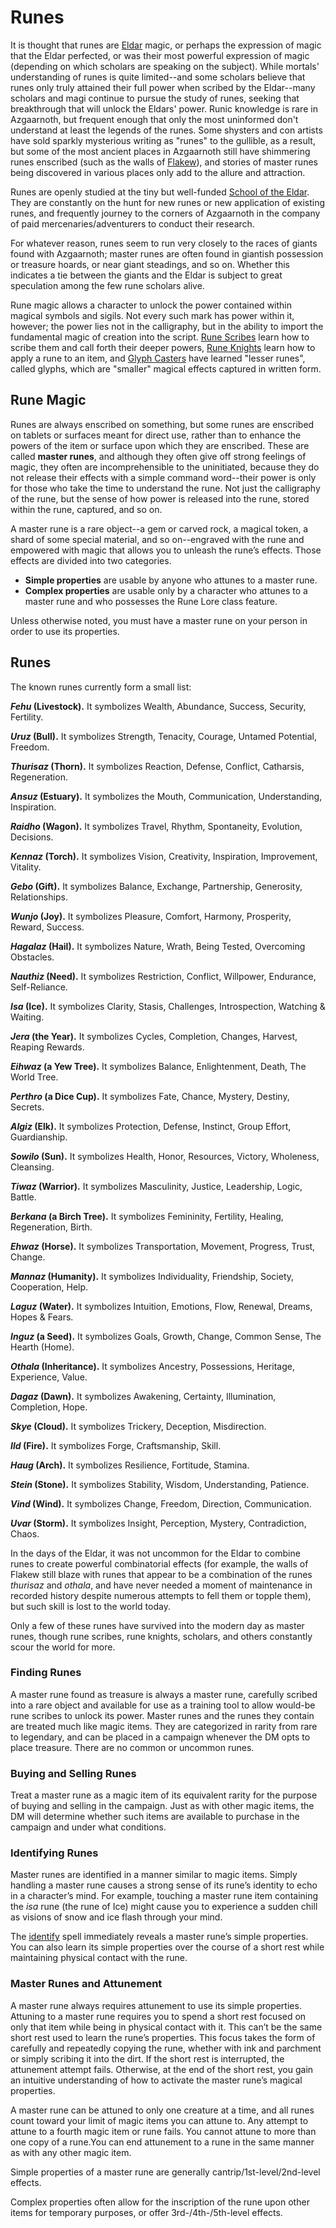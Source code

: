 # Runes
It is thought that runes are [Eldar](../Races/Eldar.md) magic, or perhaps the expression of magic that the Eldar perfected, or was their most powerful expression of magic (depending on which scholars are speaking on the subject). While mortals' understanding of runes is quite limited--and some scholars believe that runes only truly attained their full power when scribed by the Eldar--many scholars and magi continue to pursue the study of runes, seeking that breakthrough that will unlock the Eldars' power. Runic knowledge is rare in Azgaarnoth, but frequent enough that only the most uninformed don't understand at least the legends of the runes. Some shysters and con artists have sold sparkly mysterious writing as "runes" to the gullible, as a result, but some of the most ancient places in Azgaarnoth still have shimmering runes enscribed (such as the walls of [Flakew](../Cities/Flakew.md)), and stories of master runes being discovered in various places only add to the allure and attraction.

Runes are openly studied at the tiny but well-funded [School of the Eldar](../Organizations/MageSchools/SchoolOfTheEldar.md). They are constantly on the hunt for new runes or new application of existing runes, and frequently journey to the corners of Azgaarnoth in the company of paid mercenaries/adventurers to conduct their research. 

For whatever reason, runes seem to run very closely to the races of giants found with Azgaarnoth; master runes are often found in giantish possession or treasure hoards, or near giant steadings, and so on. Whether this indicates a tie between the giants and the Eldar is subject to great speculation among the few rune scholars alive. 

Rune magic allows a character to unlock the power contained within magical symbols and sigils. Not every such mark has power within it, however; the power lies not in the calligraphy, but in the ability to import the fundamental magic of creation into the script. [Rune Scribes](../Classes/Prestige/RuneScribe.md) learn how to scribe them and call forth their deeper powers, [Rune Knights](../Classes/Fighter/RuneKnight.md) learn how to apply a rune to an item, and [Glyph Casters](../Classes/Prestige/GlyphCaster.md) have learned "lesser runes", called glyphs, which are "smaller" magical effects captured in written form.

## Rune Magic
Runes are always enscribed on something, but some runes are enscribed on tablets or surfaces meant for direct use, rather than to enhance the powers of the item or surface upon which they are enscribed. These are called **master runes**, and although they often give off strong feelings of magic, they often are incomprehensible to the uninitiated, because they do not release their effects with a simple command word--their power is only for those who take the time to understand the rune. Not just the calligraphy of the rune, but the sense of how power is released into the rune, stored within the rune, captured, and so on.

A master rune is a rare object--a gem or carved rock, a magical token, a shard of some special material, and so on--engraved with the rune and empowered with magic that allows you to unleash the rune’s effects. Those effects are divided into two categories.

* **Simple properties** are usable by anyone who attunes to a master rune.
* **Complex properties** are usable only by a character who attunes to a master rune and who possesses the Rune Lore class feature.

Unless otherwise noted, you must have a master rune on your person in order to use its properties.

## Runes
The known runes currently form a small list:

***Fehu* (Livestock).** It symbolizes Wealth, Abundance, Success, Security, Fertility.

***Uruz* (Bull).** It symbolizes Strength, Tenacity, Courage, Untamed Potential, Freedom. 

***Thurisaz* (Thorn).** It symbolizes Reaction, Defense, Conflict, Catharsis, Regeneration.

***Ansuz* (Estuary).** It symbolizes the Mouth, Communication, Understanding, Inspiration.

***Raidho* (Wagon).** It symbolizes Travel, Rhythm, Spontaneity, Evolution, Decisions. 

***Kennaz* (Torch).** It symbolizes Vision, Creativity, Inspiration, Improvement, Vitality.

***Gebo* (Gift).** It symbolizes Balance, Exchange, Partnership, Generosity, Relationships. 

***Wunjo* (Joy).** It symbolizes Pleasure, Comfort, Harmony, Prosperity, Reward, Success. 

***Hagalaz* (Hail).** It symbolizes Nature, Wrath, Being Tested, Overcoming Obstacles.

***Nauthiz* (Need).** It symbolizes Restriction, Conflict, Willpower, Endurance, Self-Reliance.             

***Isa* (Ice).** It symbolizes Clarity, Stasis, Challenges, Introspection, Watching & Waiting. 

***Jera* (the Year).** It symbolizes Cycles, Completion, Changes, Harvest, Reaping Rewards.

***Eihwaz* (a Yew Tree).** It symbolizes Balance, Enlightenment, Death, The World Tree.

***Perthro* (a Dice Cup).** It symbolizes Fate, Chance, Mystery, Destiny, Secrets. 

***Algiz* (Elk).** It symbolizes Protection, Defense, Instinct, Group Effort, Guardianship.

***Sowilo* (Sun).** It symbolizes Health, Honor, Resources, Victory, Wholeness, Cleansing.

***Tiwaz* (Warrior).** It symbolizes Masculinity, Justice, Leadership, Logic, Battle. 

***Berkana* (a Birch Tree).** It symbolizes Femininity, Fertility, Healing, Regeneration, Birth.

***Ehwaz* (Horse).** It symbolizes Transportation, Movement, Progress, Trust, Change. 

***Mannaz* (Humanity).** It symbolizes Individuality, Friendship, Society, Cooperation, Help. 

***Laguz* (Water).** It symbolizes Intuition, Emotions, Flow, Renewal, Dreams, Hopes & Fears.

***Inguz* (a Seed).** It symbolizes Goals, Growth, Change, Common Sense, The Hearth (Home).

***Othala* (Inheritance).** It symbolizes Ancestry, Possessions, Heritage, Experience, Value.

***Dagaz* (Dawn).** It symbolizes Awakening, Certainty, Illumination, Completion, Hope.

***Skye* (Cloud).** It symbolizes Trickery, Deception, Misdirection.

***Ild* (Fire).** It symbolizes Forge, Craftsmanship, Skill.

***Haug* (Arch).** It symbolizes Resilience, Fortitude, Stamina.

***Stein* (Stone).** It symbolizes Stability, Wisdom, Understanding, Patience.

***Vind* (Wind).** It symbolizes Change, Freedom, Direction, Communication.

***Uvar* (Storm).** It symbolizes Insight, Perception, Mystery, Contradiction, Chaos.

In the days of the Eldar, it was not uncommon for the Eldar to combine runes to create powerful combinatorial effects (for example, the walls of Flakew still blaze with runes that appear to be a combination of the runes *thurisaz* and *othala*, and have never needed a moment of maintenance in recorded history despite numerous attempts to fell them or topple them), but such skill is lost to the world today.

Only a few of these runes have survived into the modern day as master runes, though rune scribes, rune knights, scholars, and others constantly scour the world for more.

### Finding Runes
A master rune found as treasure is always a master rune, carefully scribed into a rare object and available for use as a training tool to allow would-be rune scribes to unlock its power. Master runes and the runes they contain are treated much like magic items. They are categorized in rarity from rare to legendary, and can be placed in a campaign whenever the DM opts to place treasure. There are no common or uncommon runes.

### Buying and Selling Runes
Treat a master rune as a magic item of its equivalent rarity for the purpose of buying and selling in the campaign. Just as with other magic items, the DM will determine whether such items are available to purchase in the campaign and under what conditions.

### Identifying Runes
Master runes are identified in a manner similar to magic items. Simply handling a master rune causes a strong sense of its rune’s identity to echo in a character’s mind. For example, touching a master rune item containing the *isa* rune (the rune of Ice) might cause you to experience a sudden chill as visions of snow and ice flash through your mind.

The [identify](Spells/identify.md) spell immediately reveals a master rune’s simple properties. You can also learn its simple properties over the course of a short rest while maintaining physical contact with the rune.

### Master Runes and Attunement
A master rune always requires attunement to use its simple properties. Attuning to a master rune requires you to spend a short rest focused on only that item while being in physical contact with it. This can’t be the same short rest used to learn the rune’s properties. This focus takes the form of carefully and repeatedly copying the rune, whether with ink and parchment or simply scribing it into the dirt. If the short rest is interrupted, the attunement attempt fails. Otherwise, at the end of the short rest, you gain an intuitive understanding of how to activate the master rune’s magical properties.

A master rune can be attuned to only one creature at a time, and all runes count toward your limit of magic items you can attune to. Any attempt to attune to a fourth magic item or rune fails. You cannot attune to more than one copy of a rune.You can end attunement to a rune in the same manner as with any other magic item.

Simple properties of a master rune are generally cantrip/1st-level/2nd-level effects.

Complex properties often allow for the inscription of the rune upon other items for temporary purposes, or offer 3rd-/4th-/5th-level effects.
